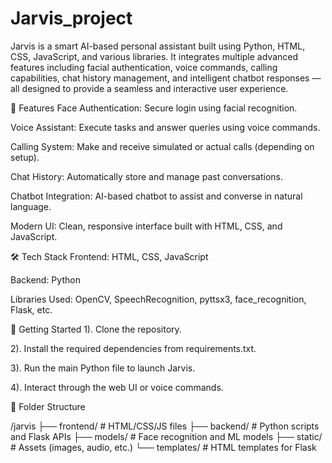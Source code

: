 # Jarvis_project

Jarvis is a smart AI-based personal assistant built using Python, HTML, CSS, JavaScript, and various libraries. It integrates multiple advanced features including facial authentication, voice commands, calling capabilities, chat history management, and intelligent chatbot responses — all designed to provide a seamless and interactive user experience.

🔑 Features
Face Authentication: Secure login using facial recognition.

Voice Assistant: Execute tasks and answer queries using voice commands.

Calling System: Make and receive simulated or actual calls (depending on setup).

Chat History: Automatically store and manage past conversations.

Chatbot Integration: AI-based chatbot to assist and converse in natural language.

Modern UI: Clean, responsive interface built with HTML, CSS, and JavaScript.

🛠️ Tech Stack
Frontend: HTML, CSS, JavaScript

Backend: Python

Libraries Used: OpenCV, SpeechRecognition, pyttsx3, face_recognition, Flask, etc.

🚀 Getting Started
1). Clone the repository.

2). Install the required dependencies from requirements.txt.

3). Run the main Python file to launch Jarvis.

4). Interact through the web UI or voice commands.

📂 Folder Structure

/jarvis
  ├── frontend/       # HTML/CSS/JS files
  ├── backend/        # Python scripts and Flask APIs
  ├── models/         # Face recognition and ML models
  ├── static/         # Assets (images, audio, etc.)
  └── templates/      # HTML templates for Flask
